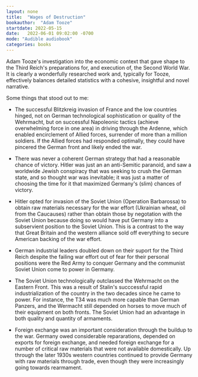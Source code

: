 ```yaml
---
layout: none
title:  "Wages of Destruction"
bookauthor:  "Adam Tooze"
startdate: 2022-05-15
date:   2022-06-01 09:02:00 -0700
mode: "Audible audiobook"
categories: books
---
```


Adam Tooze's investigation into the economic context that gave shape to the
Third Reich's preparations for, and execution of, the Second World War. It is
clearly a wonderfully researched work and, typically for Tooze, effectively
balances detailed statistics with a cohesive, insightful and novel narrative.

Some things that stood out to me:

- The successful Blitzkreig invasion of France and the low countries hinged,
  not on German technological sophistication or quality of the Wehrmacht, but
  on successful Napoleonic tactics (achieve overwhelming force in one area) in
  driving through the Ardenne, which enabled encirclement of Allied forces,
  surrender of more than a million soldiers. If the Allied forces had responded
  optimally, they could have pincered the German front and likely ended the
  war.

- There was never a coherent German strategy that had a reasonable chance of
  victory. Hitler was just an an anti-Semitic paranoid, and saw a worldwide
  Jewish conspiracy that was seeking to crush the German state, and so thought
  war was inevitable; it was just a matter of choosing the time for it that
  maximized Germany's (slim) chances of victory.

- Hitler opted for invasion of the Soviet Union (Operation Barbarossa) to
  obtain raw materials necessary for the war effort (Ukrainian wheat, oil from
  the Caucauses) rather than obtain those by negotation with the Soviet Union
  because doing so would have put Germany into a subservient position to the
  Soviet Union. This is a contrast to the way that Great Britain and the
  western alliance sold off everything to secure American backing of the war
  effort.

- German industrial leaders doubled down on their suport for the Third Reich
  despite the failing war effort out of fear for their personal positions were
  the Red Army to conquer Germany and the communist Soviet Union come to power
  in Germany.

- The Soviet Union technologically outclassed the Wehrmacht on the Eastern
  Front. This was a result of Stalin's succcessful rapid industrialization of
  the country in the two decades since he came to power. For instance, the T34
  was much more capable than German Panzers, and the Wermacht still depended on
  horses to move much of their equipment on both fronts. The Soviet Union had
  an advantage in both quality and quantity of armaments.

- Foreign exchange was an important consideration through the buildup to the
  war. Germany owed considerable repararations, depended on exports for foreign
  exchange, and needed foreign exchange for a number of critical raw materials
  that were not available domestically. Up through the later 1930s western
  countries continued to provide Germany with raw materials through trade, even
  though they were increasingly going towards rearmament.

